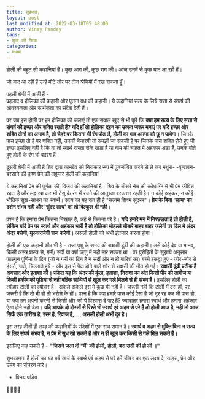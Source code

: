 ```yaml
---
title: सुप्रभात,
layout: post
last_modified_at: 2022-03-18T05:48:00
author: Vinay Pandey
tags:
- शुक्र की फिक्र
categories:
- मध्यम
---
```

होली की बहुत सी कहानियां हैं। कुछ आग की, कुछ राग की। आज उनमें से कुछ याद आ रही हैं। 

जो याद आ रहीं हैं उन्हें मोटे तौर पर तीन श्रेणियों में रख सकता हूँ। 

पहली श्रेणी में आती हैं -  
प्रहलाद व होलिका की कहानी  और पूतना वध की कहानी। ये कहानियां सत्य के लिये सत्ता से संघर्ष की आवश्यकता और सार्थकता का संदेश देती हैं।

पर जब इस होली पर हम होलिका को जलाएं तो एक सवाल खुद से भी पूछें कि **क्या हम सत्य के लिए सत्ता से संघर्ष की इच्छा और शक्ति रखते हैं? यदि हाँ तो होलिका दहन का उत्सव जरूर मनाएं पर यदि इच्छा और शक्ति दोनों का अभाव है,  तो चेहरे पर कितना भी रंग पोत लें, होली का भाव आत्मा को छू न पायेगा।** जिनके पास इच्छा तो है पर शक्ति नही, उनकी बेचारगी तो समझी जा सकती है पर जिनके पास शक्ति होते हुए भी इच्छा इसलिए नही है कि या तो स्वार्थ रास्ता रोके खड़ा है या नाम की चाहत मे अहंकार अड़ा हैं, उनके पोते हुए होली के रंग भी बदरंग हैं।

दूसरी श्रेणी में आती हैं शिव द्वारा कामदेव को निराकार रूप में  पुनर्जीवित करने से ले कर मथुरा- -वृन्दावन-बरसाने की कृष्ण प्रेम की लठ्ठमार होली की कहानियां।

ये कहानियां प्रेम की पूर्णता की, विजय की कहानियां हैं। शिव के तीसरे नेत्र की क्रोधाग्नि में भी प्रेम जीवित रहता है और लट्ठ खा कर भी टेसू के रंग में रचने की आतुरता बरकरार रहती है। न कोई अहंकर, न कोई भौतिक सुख-साधन का स्वार्थ।  सत्य का यह रूप ही है "सत्यम शिवम सुंदरम"। **प्रेम के बिना 'सत्य' का दर्शन संभव नही और 'सुंदर सत्य' का तो बिल्कुल भी नही।**

प्रश्न है कि हमारा प्रेम कितना निश्छल है, अहं से कितना परे है। **यदि हमारे मन में निश्छलता है तो होली है, लेकिन यदि प्रेम पर स्वार्थ और अहंकार भारी है तो होलिका मोहल्ले चौबारे बाहर बाहर जलेगी पर दिल मे अंदर अंदर बसेगी, मुस्करायेगी राज करेगी।** असली होली को अभी इंतजार करना होगा।

होली की एक कहानी और भी है -
राजा पृथु के समय की राक्षसी ढूंढी की कहानी। उसे कोई देव या मानव, किसी अस्त्र शस्त्र से, गर्मी/ सर्दी या वर्षा ऋतु में नही मार सकता था। पर पुरोहितों के सुझाये अनुसार फाल्गुन पूर्णिमा के दिन (जो न गर्मी का दिन है न सर्दी और न ही बारिश का) बच्चे इकट्ठा हुए -  जोर-जोर से हंसते, गाते, चिल्लाते हुये -  और इस से पैदा होने वाले शोर से राक्षसी की मौत हो  गई।  **राक्षसी ढूंढी प्रतीक है अवसाद और हताशा की। संकेत यह कि अंदर की कुंठा, हताशा, निराशा का अंत किसी पीर की ताबीज या किसी हकीम की पुड़िया से नही बल्कि साथियों सें खुल कर गले मिलने से ही संभव है।** इसलिए होली का त्योहार टोली का त्योहार है। अकेले अकेले इस मे कुछ भी नही है। जरूरी नही कि टोली में दस हों, पर जरूरी है कि दो भी हों तो भरोसे के हों।  प्रश्न है कि क्या हमारे पास कोई ऐसा है जो दूर रह कर भी पास हो, या क्या हम अपनी करनी से  किसी और को ये विश्वास दे पाए हैं?  ज्यादातर हमारा स्वार्थ और हमारा अहंकार ऐसा होने नही देता। **यदि आपके दो दोस्तों से रिश्ते भी स्वार्थ एवं अहम से परे हैं तो होली आज है, नही तो आज सिर्फ एक तारीख है, रस्म है, रिवाज है,.... असली होली अभी दूर है।**

इस तरह तीनों ही तरह की कहानियों के संदेशों में एक सच समान है। **स्वार्थ व अहम से मुक्ति बिना न सत्य के लिए संघर्ष संभव है, न  प्रेम में सुध खो सकते हैं और न ही खुल कर किसी से गले मिल सकते हैं।**

इसलिए कह सकते हैं -
**"जिसने जला दी "मैं' की होली,**
**होली, बस उसी की हो ली ।"**

शुभकामना है 
होली का यह पर्व स्वयं के स्वार्थ एवं अहम से परे हमें जीवन का एक लक्ष्य दे,  साहस, प्रेम और उमंग का संचरण करे।

- विनय पांडेय

🙏🌷🌷🙏


